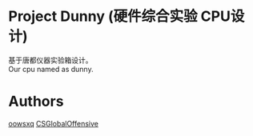 # Project Dunny (硬件综合实验 CPU设计)
基于唐都仪器实验箱设计。  
Our cpu named as dunny.

# Authors
[oowsxq](https://github.com/oowsxq)
[CSGlobalOffensive](https://github.com/CSGlobalOffensive)
